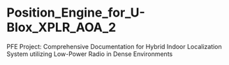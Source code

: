 # Position_Engine_for_U-Blox_XPLR_AOA_2
PFE Project: Comprehensive Documentation for Hybrid Indoor Localization System utilizing Low-Power Radio in Dense Environments

